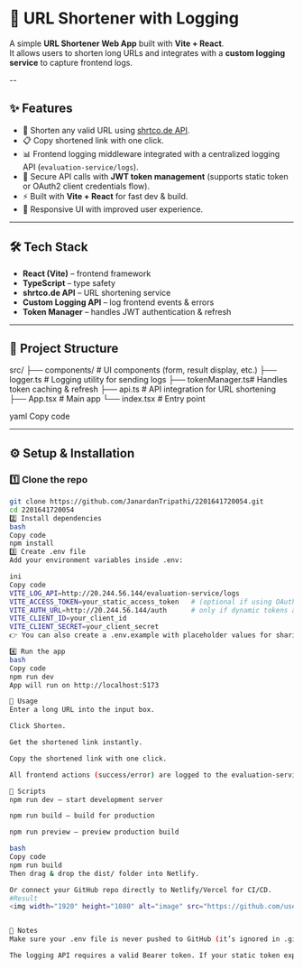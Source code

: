 # 🔗 URL Shortener with Logging

A simple **URL Shortener Web App** built with **Vite + React**.  
It allows users to shorten long URLs and integrates with a **custom logging service** to capture frontend logs.

--

## ✨ Features
- 🔗 Shorten any valid URL using [shrtco.de API](https://shrtco.de/docs/).  
- 📋 Copy shortened link with one click.  
- 📊 Frontend logging middleware integrated with a centralized logging API (`evaluation-service/logs`).  
- 🔐 Secure API calls with **JWT token management** (supports static token or OAuth2 client credentials flow).  
- ⚡ Built with **Vite + React** for fast dev & build.  
- 🎨 Responsive UI with improved user experience.  

---

## 🛠️ Tech Stack
- **React (Vite)** – frontend framework  
- **TypeScript** – type safety  
- **shrtco.de API** – URL shortening service  
- **Custom Logging API** – log frontend events & errors  
- **Token Manager** – handles JWT authentication & refresh  

---

## 📂 Project Structure
src/
├── components/ # UI components (form, result display, etc.)
├── logger.ts # Logging utility for sending logs
├── tokenManager.ts# Handles token caching & refresh
├── api.ts # API integration for URL shortening
├── App.tsx # Main app
└── index.tsx # Entry point

yaml
Copy code

---

## ⚙️ Setup & Installation

### 1️⃣ Clone the repo
```bash
git clone https://github.com/JanardanTripathi/2201641720054.git
cd 2201641720054
2️⃣ Install dependencies
bash
Copy code
npm install
3️⃣ Create .env file
Add your environment variables inside .env:

ini
Copy code
VITE_LOG_API=http://20.244.56.144/evaluation-service/logs
VITE_ACCESS_TOKEN=your_static_access_token   # (optional if using OAuth2)
VITE_AUTH_URL=http://20.244.56.144/auth      # only if dynamic tokens are required
VITE_CLIENT_ID=your_client_id
VITE_CLIENT_SECRET=your_client_secret
👉 You can also create a .env.example with placeholder values for sharing.

4️⃣ Run the app
bash
Copy code
npm run dev
App will run on http://localhost:5173

🧪 Usage
Enter a long URL into the input box.

Click Shorten.

Get the shortened link instantly.

Copy the shortened link with one click.

All frontend actions (success/error) are logged to the evaluation-service API.

📝 Scripts
npm run dev – start development server

npm run build – build for production

npm run preview – preview production build

bash
Copy code
npm run build
Then drag & drop the dist/ folder into Netlify.

Or connect your GitHub repo directly to Netlify/Vercel for CI/CD.
#Result
<img width="1920" height="1080" alt="image" src="https://github.com/user-attachments/assets/ba68b8ab-cdcc-45f8-adfc-4877ca0dba85" />


📌 Notes
Make sure your .env file is never pushed to GitHub (it’s ignored in .gitignore).

The logging API requires a valid Bearer token. If your static token expires, configure AUTH_URL, CLIENT_ID, and CLIENT_SECRET for auto-refresh.


